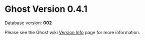 # Ghost Version 0.4.1

Database version: **002**

Please see the Ghost wiki [Version Info](https://github.com/TryGhost/Ghost/wiki/Version-Info) page for more information.
